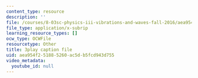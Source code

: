 ```yaml
---
content_type: resource
description: ''
file: /courses/8-03sc-physics-iii-vibrations-and-waves-fall-2016/aea954f251885260ac5db5fcd943d755_TjxR7lAwWhI.vtt
file_type: application/x-subrip
learning_resource_types: []
ocw_type: OCWFile
resourcetype: Other
title: 3play caption file
uid: aea954f2-5188-5260-ac5d-b5fcd943d755
video_metadata:
  youtube_id: null
---
```


